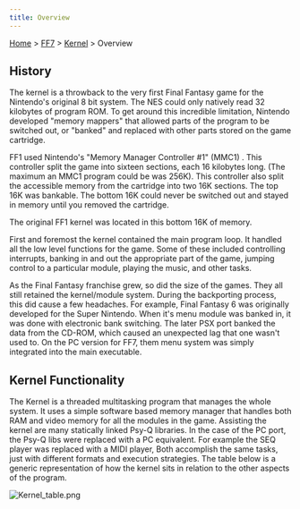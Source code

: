 ```yaml
---
title: Overview
---
```


[Home](/ff7-flat-wiki/Main%20Page.md) > [FF7](/ff7-flat-wiki/FF7.md) > [Kernel](/ff7-flat-wiki/FF7/Kernel.md) > Overview

## History

The kernel is a throwback to the very first Final Fantasy game for the
Nintendo's original 8 bit system. The NES could only natively read 32
kilobytes of program ROM. To get around this incredible limitation,
Nintendo developed "memory mappers" that allowed parts of the program to
be switched out, or "banked" and replaced with other parts stored on the
game cartridge.

FF1 used Nintendo's "Memory Manager Controller \#1" (MMC1) . This
controller split the game into sixteen sections, each 16 kilobytes long.
(The maximum an MMC1 program could be was 256K). This controller also
split the accessible memory from the cartridge into two 16K sections.
The top 16K was bankable. The bottom 16K could never be switched out and
stayed in memory until you removed the cartridge.

The original FF1 kernel was located in this bottom 16K of memory.

First and foremost the kernel contained the main program loop. It
handled all the low level functions for the game. Some of these included
controlling interrupts, banking in and out the appropriate part of the
game, jumping control to a particular module, playing the music, and
other tasks.

As the Final Fantasy franchise grew, so did the size of the games. They
all still retained the kernel/module system. During the backporting
process, this did cause a few headaches. For example, Final Fantasy 6
was originally developed for the Super Nintendo. When it's menu module
was banked in, it was done with electronic bank switching. The later PSX
port banked the data from the CD-ROM, which caused an unexpected lag
that one wasn't used to. On the PC version for FF7, them menu system was
simply integrated into the main executable.

## Kernel Functionality

The Kernel is a threaded multitasking program that manages the whole
system. It uses a simple software based memory manager that handles both
RAM and video memory for all the modules in the game. Assisting the
kernel are many statically linked Psy-Q libraries. In the case of the PC
port, the Psy-Q libs were replaced with a PC equivalent. For example the
SEQ player was replaced with a MIDI player, Both accomplish the same
tasks, just with different formats and execution strategies. The table
below is a generic representation of how the kernel sits in relation to
the other aspects of the program.

![][1]

  [1]: /ff7-flat-wiki/assets/Kernel%20table.png "Kernel_table.png"
